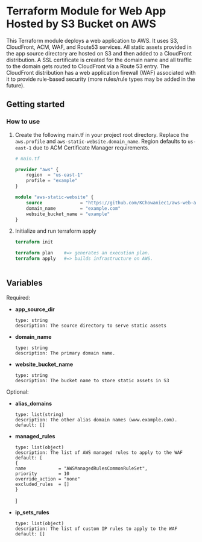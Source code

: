 # Terraform Module for Web App Hosted by S3 Bucket on AWS

This Terraform module deploys a web application to AWS.
It uses S3, CloudFront, ACM, WAF, and Route53 services. 
All static assets provided in the app source directory are hosted on S3 and then added to a CloudFront distribution.
A SSL certificate is created for the domain name and all traffic to the domain gets routed to CloudFront via a Route 53 entry.
The CloudFront distribution has a web application firewall (WAF) associated with it to provide rule-based security (more rules/rule types may be added in the future).

## Getting started

### How to use

1.  Create the following main.tf in your project root directory. Replace the `aws.profile` and `aws-static-website.domain_name`. Region defaults to `us-east-1` due to ACM Certificate Manager requirements.

    ```terraform
    # main.tf

    provider "aws" {
        region  = "us-east-1"
        profile = "example"
    }

    module "aws-static-website" {
        source        		= "https://github.com/KChowaniec1/aws-web-app-s3-module"
        domain_name   		= "example.com"
		website_bucket_name = "example"
    }
    ```

1.  Initialize and run terraform apply

	```terraform 
	terraform init

    terraform plan    #=> generates an execution plan.
    terraform apply   #=> builds infrastructure on AWS.
   
    ```

## Variables

Required:

- **app_source_dir**

      type: string
      description: The source directory to serve static assets

- **domain_name**

      type: string
      description: The primary domain name.
	  
- **website_bucket_name**

      type: string
      description: The bucket name to store static assets in S3

Optional:

- **alias_domains**

      type: list(string)
      description: The other alias domain names (www.example.com).
      default: []

- **managed_rules**

      type: list(object)
      description: The list of AWS managed rules to apply to the WAF
      default: [    
	  {
      name            = "AWSManagedRulesCommonRuleSet",
      priority        = 10
      override_action = "none"
      excluded_rules  = []
	  }
	]

- **ip_sets_rules**

      type: list(object)
      description: The list of custom IP rules to apply to the WAF
      default: []


